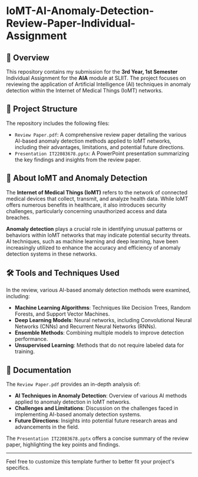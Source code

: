 # IoMT-AI-Anomaly-Detection-Review-Paper-Individual-Assignment

## 📘 Overview

This repository contains my submission for the **3rd Year, 1st Semester** Individual Assignment for the **AIA** module at SLIIT. The project focuses on reviewing the application of Artificial Intelligence (AI) techniques in anomaly detection within the Internet of Medical Things (IoMT) networks.

## 🧩 Project Structure

The repository includes the following files:

* `Review Paper.pdf`: A comprehensive review paper detailing the various AI-based anomaly detection methods applied to IoMT networks, including their advantages, limitations, and potential future directions.
* `Presentation IT22083678.pptx`: A PowerPoint presentation summarizing the key findings and insights from the review paper.

## 🔐 About IoMT and Anomaly Detection

The **Internet of Medical Things (IoMT)** refers to the network of connected medical devices that collect, transmit, and analyze health data. While IoMT offers numerous benefits in healthcare, it also introduces security challenges, particularly concerning unauthorized access and data breaches.

**Anomaly detection** plays a crucial role in identifying unusual patterns or behaviors within IoMT networks that may indicate potential security threats. AI techniques, such as machine learning and deep learning, have been increasingly utilized to enhance the accuracy and efficiency of anomaly detection systems in these networks.

## 🛠️ Tools and Techniques Used

In the review, various AI-based anomaly detection methods were examined, including:

* **Machine Learning Algorithms**: Techniques like Decision Trees, Random Forests, and Support Vector Machines.
* **Deep Learning Models**: Neural networks, including Convolutional Neural Networks (CNNs) and Recurrent Neural Networks (RNNs).
* **Ensemble Methods**: Combining multiple models to improve detection performance.
* **Unsupervised Learning**: Methods that do not require labeled data for training.

## 📄 Documentation

The `Review Paper.pdf` provides an in-depth analysis of:

* **AI Techniques in Anomaly Detection**: Overview of various AI methods applied to anomaly detection in IoMT networks.
* **Challenges and Limitations**: Discussion on the challenges faced in implementing AI-based anomaly detection systems.
* **Future Directions**: Insights into potential future research areas and advancements in the field.

The `Presentation IT22083678.pptx` offers a concise summary of the review paper, highlighting the key points and findings.

---

Feel free to customize this template further to better fit your project's specifics.
